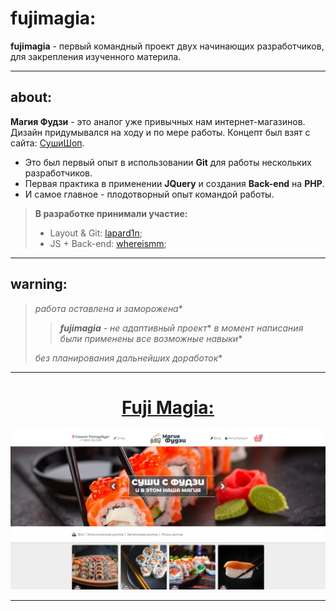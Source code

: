 # fujimagia:

**fujimagia** - первый командный проект двух начинающих разработчиков, для закрепления изученного материла.

---

## about:

**Магия Фудзи** - это аналог уже привычных нам интернет-магазинов. Дизайн придумывался на ходу и по мере работы. Концепт был взят с сайта: [СушиШоп](https://sushishop.ru/).

* Это был первый опыт в использовании **Git** для работы нескольких разработчиков.
* Первая практика в применении **JQuery** и создания **Back-end** на **PHP**.
* И самое главное - плодотворный опыт командой работы.

> **В разработке принимали участие:**
> * Layout & Git: [lapard1n](https://github.com/lapard1n);
> * JS + Back-end: [whereismm](https://github.com/whereismm);

---

## warning:

> *работа оставлена и заморожена**
>
> > ***fujimagia** - не адаптивный проект**
> > *в момент написания были применены все возможные навыки**
>
> *без планирования дальнейших доработок**

---

<h1 align="center"><a href="https://lapard1n.github.io/mogo">Fuji Magia:</a></h1>

![page header](/img/bg.png)

---
